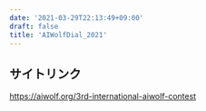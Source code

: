 ```yaml
---
date: '2021-03-29T22:13:49+09:00'
draft: false
title: 'AIWolfDial_2021'
---
```


## サイトリンク
https://aiwolf.org/3rd-international-aiwolf-contest